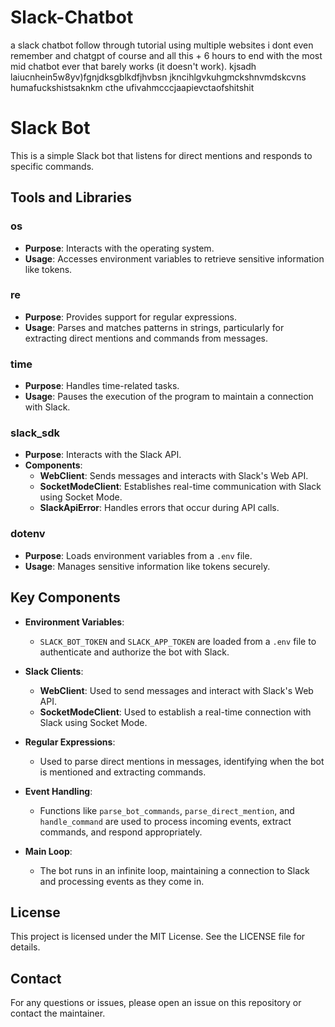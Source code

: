 # Slack-Chatbot
a slack chatbot follow through tutorial using multiple websites i dont even remember and chatgpt of course and all this + 6 hours to end with the most mid chatbot ever that barely works (it doesn't work). kjsadh laiucnhein5w8yv)fgnjdksgblkdfjhvbsn jkncihlgvkuhgmckshnvmdskcvns humafuckshistsaknkm cthe ufivahmcccjaapievctaofshitshit


# Slack Bot

This is a simple Slack bot that listens for direct mentions and responds to specific commands.

## Tools and Libraries

### os
- **Purpose**: Interacts with the operating system.
- **Usage**: Accesses environment variables to retrieve sensitive information like tokens.

### re
- **Purpose**: Provides support for regular expressions.
- **Usage**: Parses and matches patterns in strings, particularly for extracting direct mentions and commands from messages.

### time
- **Purpose**: Handles time-related tasks.
- **Usage**: Pauses the execution of the program to maintain a connection with Slack.

### slack_sdk
- **Purpose**: Interacts with the Slack API.
- **Components**:
  - **WebClient**: Sends messages and interacts with Slack's Web API.
  - **SocketModeClient**: Establishes real-time communication with Slack using Socket Mode.
  - **SlackApiError**: Handles errors that occur during API calls.

### dotenv
- **Purpose**: Loads environment variables from a `.env` file.
- **Usage**: Manages sensitive information like tokens securely.

## Key Components

- **Environment Variables**:
  - `SLACK_BOT_TOKEN` and `SLACK_APP_TOKEN` are loaded from a `.env` file to authenticate and authorize the bot with Slack.

- **Slack Clients**:
  - **WebClient**: Used to send messages and interact with Slack's Web API.
  - **SocketModeClient**: Used to establish a real-time connection with Slack using Socket Mode.

- **Regular Expressions**:
  - Used to parse direct mentions in messages, identifying when the bot is mentioned and extracting commands.

- **Event Handling**:
  - Functions like `parse_bot_commands`, `parse_direct_mention`, and `handle_command` are used to process incoming events, extract commands, and respond appropriately.

- **Main Loop**:
  - The bot runs in an infinite loop, maintaining a connection to Slack and processing events as they come in.

## License

This project is licensed under the MIT License. See the LICENSE file for details.

## Contact

For any questions or issues, please open an issue on this repository or contact the maintainer.

